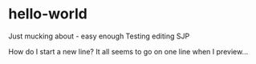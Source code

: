 # hello-world
Just mucking about - easy enough
Testing editing
SJP


How do I start a new line? It all seems to go on one line when I preview...
